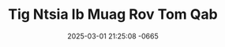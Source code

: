 ---
layout: movie-video-data
date: 2025-03-01 21:25:08 -0665
categories: movie

# Site Attributes
title: "Tig Ntsia Ib Muag Rov Tom Qab"
permalink: "/movie/Tig_Ntsia_Ib_Muag_Rov_Tom_Qab"

# Movie Attributes
synopsis: "Zaj Dab Neeg: Tig Ntsia Rov Tom Qab Ib Muag Yog ib zaj dab Neeg Base On A True Story. Yog Yaj Tau thiab Paj Sua Nkawv txoj kev hlub. Uas Nkawv hlub thawj thawj zaug. Nkawv sib hlub los tau ib xyoo, txog lub caij Yaj Tau teem tseg rau Paj Sua hais tias yuav yuav Paj Sua. Ces Yaj Tau raug rov qab mus kawm rau (MUAS LOOB) ib xyoo ntxiv. Thaum Yaj Tau kawm tiav rov los tog tsev, Paj Sua twb yuav Txiv lawm. Nkawv nyias mus ua nyias lub Neej, los tsis tsheej. Paj Sua los nrauj txiv, Yaj Tau los nrauj Poj Niam. Thaum kawg Nkawv rov los sib tau ua Neej. Yaj Tau thiaj li xav paub tias ua cas Paj Sua mus yuav Txiv tsis tos Yaj Tau."
producer: "Moonlight Productions"
director: ""
writer: ""
video_link: "https://youtu.be/IlmSIfhgLlE?si=1qioC02SSCUDRoRl"
genre: "Romance"
year: "2003"
release_type: "VHS"
storage: "Private"
thumbnail: "/assets/images/movie_thumbnails/Tig Ntsia Ib Muag Rov Tom Qab.jpg"
publishing_company: "Moonlight Productions"

# Sequels + Parts
base_movie: ""
total_parts: 0
sequel: ""

# Movie Cast
cast:
- name: "Tshaus Hawj"
- name: "Nas Las Yaj"
---